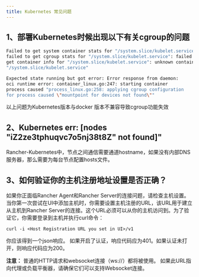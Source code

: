 ```yaml
---
title: Kubernetes 常见问题
---
```



## 1、部署Kubernetes时候出现以下有关cgroup的问题

```bash
Failed to get system container stats for "/system.slice/kubelet.service": 
failed to get cgroup stats for "/system.slice/kubelet.service": failed to 
get container info for "/system.slice/kubelet.service": unknown container 
"/system.slice/kubelet.service"
```

```bash
Expected state running but got error: Error response from daemon: 
oci runtime error: container_linux.go:247: starting container 
process caused "process_linux.go:258: applying cgroup configuration 
for process caused \"mountpoint for devices not found\""
```
以上问题为Kubernetes版本与docker 版本不兼容导致cgroup功能失效

## 2、Kubernetes  err: [nodes \"iZ2ze3tphuqvc7o5nj38t8Z\" not found]"

Rancher-Kubernetes中，节点之间通信需要通道hostname，如果没有内部DNS服务器，那么需要为每台节点配置hosts文件。

## 3、如何验证你的主机注册地址设置是否正确？

如果你正面临Rancher Agent和Rancher Server的连接问题，请检查主机设置。当你第一次尝试在UI中添加主机时，你需要设置主机注册的URL，该URL用于建立从主机到Rancher Server的连接。这个URL必须可以从你的主机访问到。为了验证它，你需要登录到主机并执行curl命令：

```
curl -i <Host Registration URL you set in UI>/v1
```
你应该得到一个json响应。 如果开启了认证，响应代码应为401。如果认证未打开，则响应代码应为200。

**注意：** 普通的HTTP请求和websocket连接（ws://）都将被使用。 如果此URL指向代理或负载平衡器，请确保它们可以支持Websocket连接。


